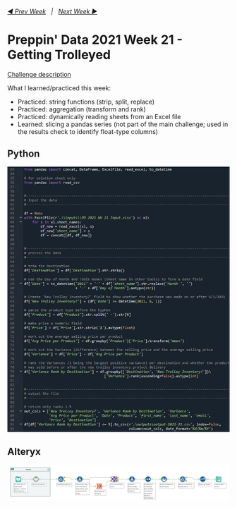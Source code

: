 <h6><a href="..\preppin-data-2021-20\README.md">◀  Prev Week</a>&nbsp;&nbsp;&nbsp;|&nbsp;&nbsp;&nbsp;<a href="..\preppin-data-2021-22\README.md">Next Week  ▶</a></h6>

# Preppin' Data 2021 Week 21 - Getting Trolleyed

[Challenge description](https://preppindata.blogspot.com/2021/05/2021-week-21-getting-trolleyed.html)

What I learned/practiced this week:
* Practiced: string functions (strip, split, replace)
* Practiced: aggregation (transform and rank)
* Practiced: dynamically reading sheets from an Excel file
* Learned: slicing a pandas series (not part of the main challenge; used in the results check to identify float-type columns)

## Python
<a href="preppin-data-2021-21.py">
<img src="img-python-code-2021-21.png?raw=true" alt="Python code">
</a>

## Alteryx
<a href="preppin-data-2021-21.yxzp">
<img src="img-alteryx-2021-21.png?raw=true" alt="Alteryx workflow">
</a>
